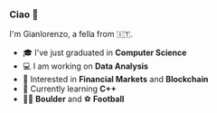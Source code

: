 ### Ciao 👋

I'm Gianlorenzo, a fella from :it:. 

-   :mortar_board: I've just graduated in **Computer Science**
-   :computer: I am working on **Data Analysis**
-   :monocle_face: Interested in **Financial Markets** and **Blockchain** 
-   :seedling: Currently learning **C++**
-   :climbing_man: **Boulder** and :soccer: **Football**
